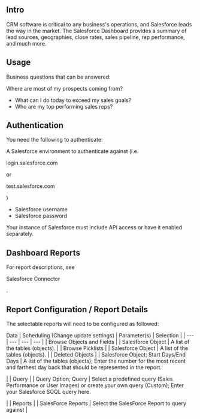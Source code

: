 

Intro
-------

CRM software is critical to any business's operations, and Salesforce leads the way in the market. The Salesforce Dashboard provides a summary of lead sources, geographies, close rates, sales pipeline, rep performance, and much more.


 Usage
-------

Business questions that can be answered:

 Where are most of my prospects coming from?
* What can I do today to exceed my sales goals?
* Who are my top performing sales reps?

Authentication
----------------

You need the following to authenticate:

 A Salesforce environment to authenticate against (i.e.

login.salesforce.com

or

test.salesforce.com

)
* Salesforce username
* Salesforce password

Your instance of Salesforce must include API access or have it enabled separately.


 Dashboard Reports
-------------------

For report descriptions, see

Salesforce Connector

.


 Report Configuration / Report Details
---------------------------------------

The selectable reports will need to be configured as followed:


 Data
  |
 Scheduling (Change update settings)
  |
 Parameter(s)
  |
 Selection
  |
| --- | --- | --- | --- |
|
 Browse Objects and Fields
  |
 |
 Salesforce Object
  |
 A list of the tables (objects).
  |
|
 Browse Picklists
  |
 |
 Salesforce Object
  |
 A list of the tables (objects).
  |
|
 Deleted Objects
  |
 |
 Salesforce Object; Start Days/End Days
  |
 A list of the tables (objects); Enter the number for the most recent and farthest day back that should be represented in the report.


 |
|
 Query
  |
 |
 Query Option; Query
  |
 Select a predefined query (Sales Performance or User Images) or create your own query (Custom); Enter your Salesforce SOQL query here.


 |
|
 Reports
  |
 |
 SalesForce Reports
  |
 Select the SalesForce Report to query against
  |


